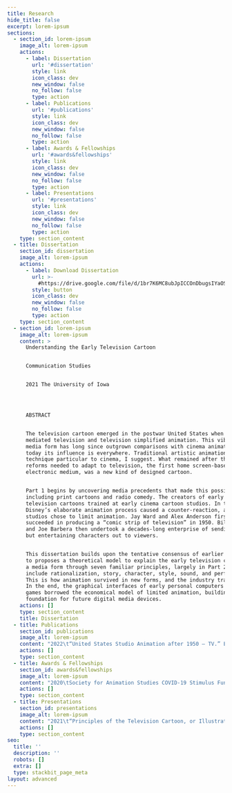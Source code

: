 ```yaml
---
title: Research
hide_title: false
excerpt: lorem-ipsum
sections:
  - section_id: lorem-ipsum
    image_alt: lorem-ipsum
    actions:
      - label: Dissertation
        url: '#dissertation'
        style: link
        icon_class: dev
        new_window: false
        no_follow: false
        type: action
      - label: Publications
        url: '#publications'
        style: link
        icon_class: dev
        new_window: false
        no_follow: false
        type: action
      - label: Awards & Fellowships
        url: '#awards&fellowships'
        style: link
        icon_class: dev
        new_window: false
        no_follow: false
        type: action
      - label: Presentations
        url: '#presentations'
        style: link
        icon_class: dev
        new_window: false
        no_follow: false
        type: action
    type: section_content
  - title: Dissertation
    section_id: dissertation
    image_alt: lorem-ipsum
    actions:
      - label: Download Dissertation
        url: >-
          #https://drive.google.com/file/d/1br7K6MC8ubJpICCOnDbugsIYaOSge7Uf/view?usp=sharing
        style: button
        icon_class: dev
        new_window: false
        no_follow: false
        type: action
    type: section_content
  - section_id: lorem-ipsum
    image_alt: lorem-ipsum
    content: >
      Understanding the Early Television Cartoon


      Communication Studies


      2021 The University of Iowa




      ABSTRACT


      The television cartoon emerged in the postwar United States when animation
      mediated television and television simplified animation. This vibrant
      media form has long since outgrown comparisons with cinema animation, for
      today its influence is everywhere. Traditional artistic animation may be a
      technique particular to cinema, I suggest. What remained after the radical
      reforms needed to adapt to television, the first home screen-based
      electronic medium, was a new kind of designed cartoon.


      Part 1 begins by uncovering media precedents that made this possible,
      including print cartoons and radio comedy. The creators of early
      television cartoons trained at early cinema cartoon studios. In the 1940s,
      Disney’s elaborate animation process caused a counter-reaction, and newer
      studios chose to limit animation. Jay Ward and Alex Anderson first
      succeeded in producing a “comic strip of television” in 1950. Bill Hanna
      and Joe Barbera then undertook a decades-long enterprise of sending simple
      but entertaining characters out to viewers.


      This dissertation builds upon the tentative consensus of earlier accounts
      to proposes a theoretical model to explain the early television cartoon as
      a media form through seven familiar principles, largely in Part 2. These
      include rationalization, story, character, style, sound, and performance.
      This is how animation survived in new forms, and the industry transformed.
      In the end, the graphical interfaces of early personal computers and video
      games borrowed the economical model of limited animation, building a
      foundation for future digital media devices.
    actions: []
    type: section_content
    title: Dissertation
  - title: Publications
    section_id: publications
    image_alt: lorem-ipsum
    content: "2022\t“United States Studio Animation after 1950 – TV.” Entry in Encyclopedia of Animation Studies. Edited by Eric Herhuth and Annabelle Honess Roe. Bloomsbury. Entry invited for forthcoming volume.\n\n2021\tHanna and Barbera: Conversations. Co-editing interview collection with Kevin Sandler. University Press of Mississippi. Securing permissions and preparing manuscript for forthcoming volume.\n\n2021\t“Saturday Morning Trojan Mouse: The Origins of the Creative-Driven Television Cartoon.” With Lev Cantoral. In Animated Mischief: Thirty Years of Cartoon Subversiveness, 1988-2018, edited by Brian Duchaney and David Silverman. McFarland & Company. Chapter revised, awaiting final comments, for forthcoming volume.\n\n2021\t“A Cultural History of the Digital Present,” book review of Kenneth Cmiel and John Durham Peters, Promiscuous Knowledge: Information, Image, and Other Truth Games in History (2020). Journal of Communication Inquiry. Review undergoing peer review and copy editing in advance of publication in forthcoming issue.\n\n2019\t“Children’s Television Programming.” Entry in The Sage International Encyclopedia of Mass Media and Society. Edited by Debra L. Merskin. Sage.\n\n"
    actions: []
    type: section_content
  - title: Awards & Fellowships
    section_id: awards&fellowships
    image_alt: lorem-ipsum
    content: "2020\tSociety for Animation Studies COVID-19 Stimulus Fund Award, with Kevin Sandler, Society for Animation Studies\n\n2020\tGraduate College Summer Fellowship, Graduate College, University of Iowa\n\n2016-17\tDepartment of Communication Studies Dissertation Award, University of Iowa\n\n2016-17\tGraduate Student Senate (GSS) travel awards, University of Iowa (two years)\n\n2013-17\tDepartment of Communication Studies Harshbarger conference presentation travel awards, University of Iowa (five years)\n\n2010\tInformal recognition of teaching (glass apple), Mrs. Ingrid Marshall, PS 9, Brooklyn, NY\n\n2008-09\tAmsterdam Merit Scholarship, University of Amsterdam\n\n2007-08\tNolte-Miller Scholarship, University of Minnesota\n\n1999-02\tTuition scholarships, Reed College (three years)\n\n"
    actions: []
    type: section_content
  - title: Presentations
    section_id: presentations
    image_alt: lorem-ipsum
    content: "2021\t“Principles of the Television Cartoon, or Illustrated Radio,” Society for Animation Studies annual conference, New Orleans, LA (accepted)\n\n2021\t“Understanding the Early Television Cartoon,” invited talk for department colloquium, Communication Studies and Cinematic Arts, University of Iowa, currently preparing\n\n2017\t“Comics Origin Stories: Histories of the Present,” International Communication Association annual conference, San Diego, CA\n\n2017\t“Historically Innovative Techniques of Animation,” Popular Culture Association annual conference, San Diego, CA. Organized and chaired panel of four papers\n\n2017\t“Quick and Dirty? The World Wide Web of Pornography,” Popular Culture Association annual conference, San Diego, CA\n\n2016\t“The Origin of Adult Swim’s ‘Minimal’ Animation,” Society for Animation Studies annual conference, Singapore\r\n(LINK)\n\n2016\t“The Film Short, Long Forgotten, Has in Fact Never Left,” Jakobsen Graduate Conference, Iowa City, IA\n\n2015\t“Digital Video Codecs: The New Suspension of Disbelief,” Society for Cinema and Media Studies annual conference, Montréal, Canada\n\n2010\t“Selective Appropriation as Intertextual Innovation in The Simpsons,” Comparative Literary and Cultural Studies Graduate Conference, Stony Brook University\n"
    actions: []
    type: section_content
seo:
  title: ''
  description: ''
  robots: []
  extra: []
  type: stackbit_page_meta
layout: advanced
---
```

